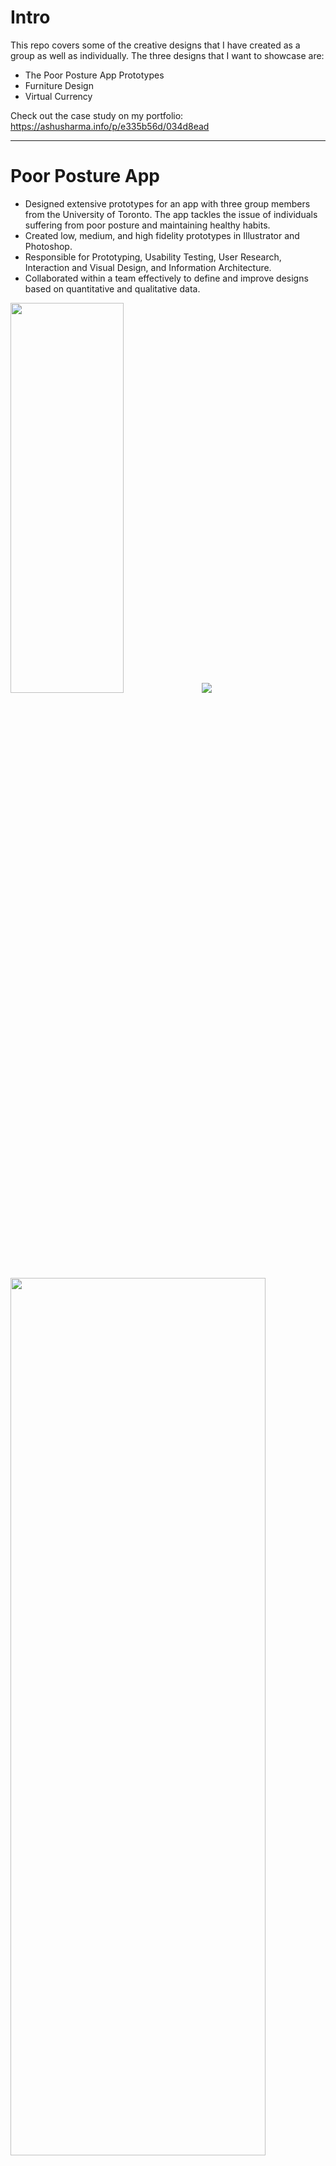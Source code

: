 # Intro
This repo covers some of the creative designs that I have created as a group as well as individually. The three designs that I want to showcase are:

- The Poor Posture App Prototypes
- Furniture Design
- Virtual Currency

Check out the case study on my portfolio: https://ashusharma.info/p/e335b56d/034d8ead

---

# Poor Posture App
- Designed extensive prototypes for an app with three group members from the
University of Toronto. The app tackles the issue of individuals suffering from poor
posture and maintaining healthy habits.
- Created low, medium, and high fidelity prototypes in Illustrator and Photoshop.
- Responsible for Prototyping, Usability Testing, User Research, Interaction and
Visual Design, and Information Architecture.
- Collaborated within a team effectively to define and improve designs based on
quantitative and qualitative data.

<img src="poor_posture_app_designs/main-menu.png" width="60%" height="40%">
<img src="poor_posture_app_designs/changes-main-menu.png">
<img src="poor_posture_app_designs/posture-reminder.png" width="90%" height="60%">
<img src="poor_posture_app_designs/timer-design.png" width="60%" height="60%">
<img src="poor_posture_app_designs/urgent-notifications.png" width="60%" height="60%">
<img src="poor_posture_app_designs/settings-menu.png" width="70%" height="60%">







----
# Furniture Design
- This is one of my designs that I created using Illustrator. It consisted of finding a solution for the lack of comfort and space regarding furniture in hospitals. I completed user research, conceptualized prototypes using visualization skills, and generated an innovative solution in redesigning the furniture using creative methods and design theory.
- One of the observations I have made in a hospital is that visitors are unable to sit comfortably on a single sofa which is only available for one person. Visitors usually stay for a long period of time when visiting patients and they are forced to sit in a small space or stand up with other visitors. It is also difficult for them to sit next to a patient on a bed because there isn’t enough space available.

<img src="sofa_design.png" width="100%" height="100%">

----

# Virtual Currency Design

- This project was created using Photoshop and Illustrator to conceptualize the design of a virtual currency that plays a role in a fictional world. It involved analyzing case studies of design practitioners, creatively expressing ideas, and researching topics regarding digital currencies.

<img src="virtual_currency.png" width="80%" height="80%">
